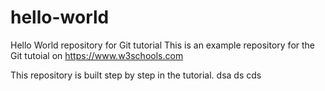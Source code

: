 # hello-world
Hello World repository for Git tutorial
This is an example repository for the Git tutoial on https://www.w3schools.com

This repository is built step by step in the tutorial.
dsa
ds
cds
